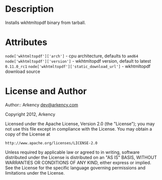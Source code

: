 Description
===========

Installs wkhtmltopdf binary from tarball.

Attributes
==========

`node['wkhtmltopdf']['arch']` - cpu architecture, defaults to `amd64`
`node['wkhtmltopdf']['version']` - wkhtmltopdf version, default to latest `0.11.0_rc1`
`node['wkhtmltopdf']['static_download_url']` - wkhtmltopdf download source

License and Author
==================

Author:: Arkency <dev@arkency.com>

Copyright 2012, Arkency

Licensed under the Apache License, Version 2.0 (the "License");
you may not use this file except in compliance with the License.
You may obtain a copy of the License at

    http://www.apache.org/licenses/LICENSE-2.0

Unless required by applicable law or agreed to in writing, software
distributed under the License is distributed on an "AS IS" BASIS,
WITHOUT WARRANTIES OR CONDITIONS OF ANY KIND, either express or implied.
See the License for the specific language governing permissions and
limitations under the License.
